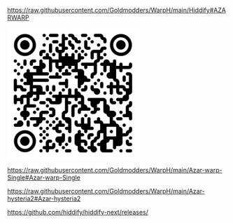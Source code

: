 https://raw.githubusercontent.com/Goldmodders/WarpH/main/Hiddify#AZARWARP
<div>
<img loading="QR" src="/hiddifyqr.png" width="300" height="300" alt="QR">




https://raw.githubusercontent.com/Goldmodders/WarpH/main/Azar-warp-Single#Azar-warp-Single




https://raw.githubusercontent.com/Goldmodders/WarpH/main/Azar-hysteria2#Azar-hysteria2





https://github.com/hiddify/hiddify-next/releases/
